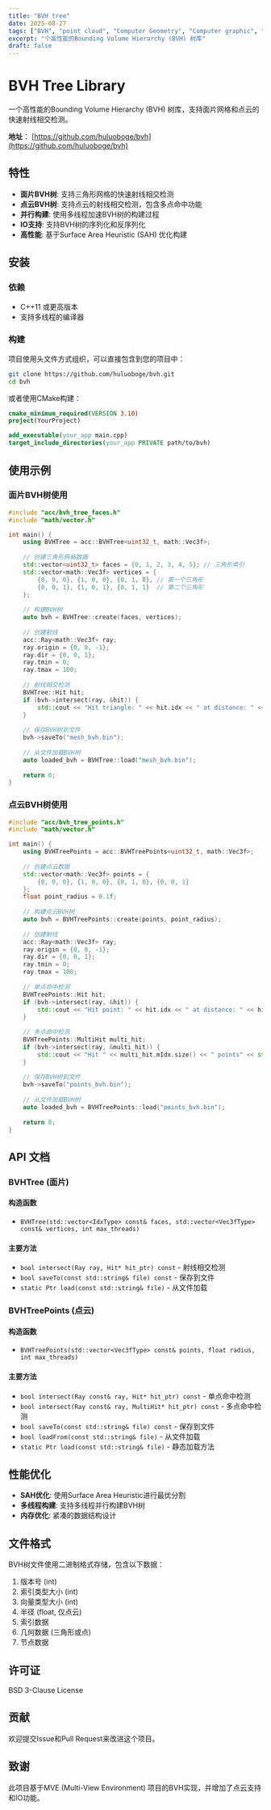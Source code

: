 ```yaml
---
title: "BVH tree"
date: 2025-08-27
tags: ["BVH", "point cloud", "Computer Geometry", "Computer graphic", "mesh"]
excerpt: "个高性能的Bounding Volume Hierarchy (BVH) 树库"
draft: false
---
```



# BVH Tree Library

一个高性能的Bounding Volume Hierarchy (BVH) 树库，支持面片网格和点云的快速射线相交检测。

**地址**： [https://github.com/huluoboge/bvh](https://github.com/huluoboge/bvh)  

## 特性

- **面片BVH树**: 支持三角形网格的快速射线相交检测
- **点云BVH树**: 支持点云的射线相交检测，包含多点命中功能
- **并行构建**: 使用多线程加速BVH树的构建过程
- **IO支持**: 支持BVH树的序列化和反序列化
- **高性能**: 基于Surface Area Heuristic (SAH) 优化构建

## 安装

### 依赖

- C++11 或更高版本
- 支持多线程的编译器

### 构建

项目使用头文件方式组织，可以直接包含到您的项目中：

```bash
git clone https://github.com/huluoboge/bvh.git
cd bvh
```

或者使用CMake构建：

```cmake
cmake_minimum_required(VERSION 3.10)
project(YourProject)

add_executable(your_app main.cpp)
target_include_directories(your_app PRIVATE path/to/bvh)
```

## 使用示例

### 面片BVH树使用

```cpp
#include "acc/bvh_tree_faces.h"
#include "math/vector.h"

int main() {
    using BVHTree = acc::BVHTree<uint32_t, math::Vec3f>;
    
    // 创建三角形网格数据
    std::vector<uint32_t> faces = {0, 1, 2, 3, 4, 5}; // 三角形索引
    std::vector<math::Vec3f> vertices = {
        {0, 0, 0}, {1, 0, 0}, {0, 1, 0}, // 第一个三角形
        {0, 0, 1}, {1, 0, 1}, {0, 1, 1}  // 第二个三角形
    };
    
    // 构建BVH树
    auto bvh = BVHTree::create(faces, vertices);
    
    // 创建射线
    acc::Ray<math::Vec3f> ray;
    ray.origin = {0, 0, -1};
    ray.dir = {0, 0, 1};
    ray.tmin = 0;
    ray.tmax = 100;
    
    // 射线相交检测
    BVHTree::Hit hit;
    if (bvh->intersect(ray, &hit)) {
        std::cout << "Hit triangle: " << hit.idx << " at distance: " << hit.t << std::endl;
    }
    
    // 保存BVH树到文件
    bvh->saveTo("mesh_bvh.bin");
    
    // 从文件加载BVH树
    auto loaded_bvh = BVHTree::load("mesh_bvh.bin");
    
    return 0;
}
```

### 点云BVH树使用

```cpp
#include "acc/bvh_tree_points.h"
#include "math/vector.h"

int main() {
    using BVHTreePoints = acc::BVHTreePoints<uint32_t, math::Vec3f>;
    
    // 创建点云数据
    std::vector<math::Vec3f> points = {
        {0, 0, 0}, {1, 0, 0}, {0, 1, 0}, {0, 0, 1}
    };
    float point_radius = 0.1f;
    
    // 构建点云BVH树
    auto bvh = BVHTreePoints::create(points, point_radius);
    
    // 创建射线
    acc::Ray<math::Vec3f> ray;
    ray.origin = {0, 0, -1};
    ray.dir = {0, 0, 1};
    ray.tmin = 0;
    ray.tmax = 100;
    
    // 单点命中检测
    BVHTreePoints::Hit hit;
    if (bvh->intersect(ray, &hit)) {
        std::cout << "Hit point: " << hit.idx << " at distance: " << hit.t << std::endl;
    }
    
    // 多点命中检测
    BVHTreePoints::MultiHit multi_hit;
    if (bvh->intersect(ray, &multi_hit)) {
        std::cout << "Hit " << multi_hit.mIdx.size() << " points" << std::endl;
    }
    
    // 保存BVH树到文件
    bvh->saveTo("points_bvh.bin");
    
    // 从文件加载BVH树
    auto loaded_bvh = BVHTreePoints::load("points_bvh.bin");
    
    return 0;
}
```

## API 文档

### BVHTree (面片)

#### 构造函数
- `BVHTree(std::vector<IdxType> const& faces, std::vector<Vec3fType> const& vertices, int max_threads)`

#### 主要方法
- `bool intersect(Ray ray, Hit* hit_ptr) const` - 射线相交检测
- `bool saveTo(const std::string& file) const` - 保存到文件
- `static Ptr load(const std::string& file)` - 从文件加载

### BVHTreePoints (点云)

#### 构造函数
- `BVHTreePoints(std::vector<Vec3fType> const& points, float radius, int max_threads)`

#### 主要方法
- `bool intersect(Ray const& ray, Hit* hit_ptr) const` - 单点命中检测
- `bool intersect(Ray const& ray, MultiHit* hit_ptr) const` - 多点命中检测
- `bool saveTo(const std::string& file) const` - 保存到文件
- `bool loadFrom(const std::string& file)` - 从文件加载
- `static Ptr load(const std::string& file)` - 静态加载方法

## 性能优化

- **SAH优化**: 使用Surface Area Heuristic进行最优分割
- **多线程构建**: 支持多线程并行构建BVH树
- **内存优化**: 紧凑的数据结构设计

## 文件格式

BVH树文件使用二进制格式存储，包含以下数据：

1. 版本号 (int)
2. 索引类型大小 (int)
3. 向量类型大小 (int)
4. 半径 (float, 仅点云)
5. 索引数据
6. 几何数据 (三角形或点)
7. 节点数据

## 许可证

BSD 3-Clause License

## 贡献

欢迎提交Issue和Pull Request来改进这个项目。

## 致谢

此项目基于MVE (Multi-View Environment) 项目的BVH实现，并增加了点云支持和IO功能。
